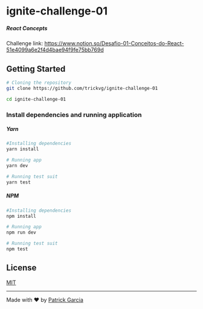 # ignite-challenge-01

##### React Concepts
Challenge link: https://www.notion.so/Desafio-01-Conceitos-do-React-51e4099a6e2f4d4bae94f9fe75bb769d

## Getting Started

```bash
# Cloning the repository
git clone https://github.com/trickvg/ignite-challenge-01

cd ignite-challenge-01
```

### Install dependencies and running application

##### Yarn

```bash
#Installing dependencies
yarn install

# Running app
yarn dev

# Running test suit
yarn test
```
##### NPM
```bash
#Installing dependencies
npm install

# Running app
npm run dev

# Running test suit
npm test
```

## License

[MIT](./.github/LICENSE.txt)

---

Made with ♥ by [Patrick Garcia](https://github.com/trickvg)